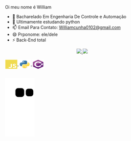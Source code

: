Oi meu nome é William

- 👷 Bacharelado Em Engenharia De Controle e Automação 
- 🌱 Ultimamente estudando python
- 📫 Email Para Contato: Williamcunha0102@gmail.com
- 😄 Prponome: ele/dele
- ⚡ Back-End total
<div align="center">
  <a href="https://github.com/WilliamStony17">
  <img height="180em" src="https://github-readme-stats.vercel.app/api?username=WilliamStony17&show_icons=true&theme=highcontrast&include_all_commits=true&count_private=true"/>
  <img height="180em" src="https://github-readme-stats.vercel.app/api/top-langs/?username=WilliamStony17&layout=compact&langs_count=7&theme=highcontrast"/>
</div>

  <div style="display: inline_block"><br>
  <img align="center" alt="Rafa-Js" height="30" width="40" src="https://raw.githubusercontent.com/devicons/devicon/master/icons/javascript/javascript-plain.svg">
  <img align="center" alt="Rafa-Python" height="30" width="40" src="https://raw.githubusercontent.com/devicons/devicon/master/icons/python/python-original.svg">
  <img align="center" alt="Rafa-Csharp" height="30" width="40" src="https://raw.githubusercontent.com/devicons/devicon/master/icons/csharp/csharp-original.svg">
</div>
  
   ##
 
<div> 
 
  ![Snake animation](https://github.com/rafaballerini/rafaballerini/blob/output/github-contribution-grid-snake.svg)
 
</div>
